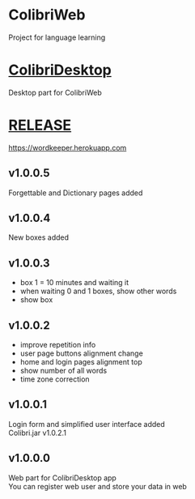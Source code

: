 # ColibriWeb
Project for language learning

# [ColibriDesktop](https://github.com/olegGit42/LangLearnDesktop)
Desktop part for ColibriWeb

# [RELEASE](https://wordkeeper.herokuapp.com)
https://wordkeeper.herokuapp.com

## v1.0.0.5
Forgettable and Dictionary pages added

## v1.0.0.4
New boxes added

## v1.0.0.3
 - box 1 = 10 minutes and waiting it
 - when waiting 0 and 1 boxes, show other words
 - show box

## v1.0.0.2
 - improve repetition info
 - user page buttons alignment change
 - home and login pages alignment top
 - show number of all words
 - time zone correction

## v1.0.0.1
Login form and simplified user interface added  
Colibri.jar v1.0.2.1

## v1.0.0.0
Web part for ColibriDesktop app  
You can register web user and store your data in web